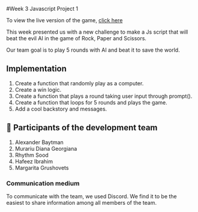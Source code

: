 #Week 3 Javascript Project 1

To view the live version of the game, [click here](https://kreativstorm-jsproject1.vercel.app)

This week presented us with a new challenge to make a Js script that will beat the evil AI in the game of Rock, Paper and Scissors.

Our team goal is to play 5 rounds with AI and beat it to save the world.

## Implementation

1. Create a function that randomly play as a computer.
2. Create a win logic.
3. Create a function that plays a round taking user input through prompt().
4. Create a function that loops for 5 rounds and plays the game.
5. Add a cool backstory and messages.

## :handshake: Participants of the development team

1. Alexander Baytman 
2. Murariu Diana Georgiana 
3. Rhythm Sood 
4. Hafeez Ibrahim
5. Margarita Grushovets 

### Communication medium

To communicate with the team, we used Discord. We find it to be the easiest to share information among all members of the team.